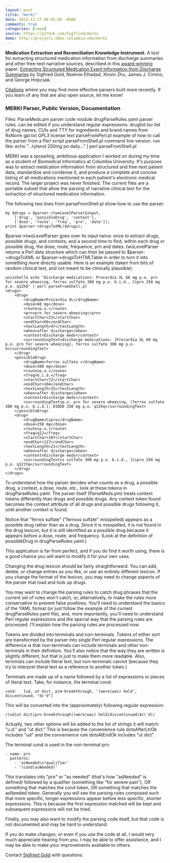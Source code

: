 ```yaml
---
layout: post
title: "merki"
date: 2013-12-27 00:03:00 -0500
comments: true
categories: [repo]
source: https://github.com/Sigfried/merki
demo: http://projects.dbmi.columbia.edu/merki
---
```


**Medication Extraction and Reconciliation Knowledge Instrument.**
A tool for extracting structured medication information from discharge
summaries and other free-text narrative sources, described in this
[award-winning](http://www.amia.org/amia-awards/annual-conference-awards)
paper: [Extracting Structured Medication Event Information from Discharge Summaries](http://www.ncbi.nlm.nih.gov/pmc/articles/PMC2655993/) by
Sigfried Gold, Noémie Elhadad, Xinxin Zhu, James J. Cimino, and George Hripcsak.

<!-- more -->

[Citations](http://scholar.google.com/scholar?cites=12861617034331125757&as_sdt=20000005&sciodt=0,21&hl=en)
where you may find more effective parsers built more recently. If you
learn of any that are also open source, let me know!


### MERKI Parser, Public Version, Documentation

Files:
    ParseMeds.pm            parser code module
    drugParseRules.yaml     parser rules.  can be edited if you understand regular expressions.
    druglist.tsv            list of drug names, CUIs and TTY for ingredients and brand names from RxNorm
    gpl.txt                 GPL3 license text
    parseFromPerl.pl        example of how to call the parser from a Perl script
    parseFromShell.pl       command line version.  run like:
                                echo "...tylenol 250mg po daily..." | perl parseFromShell.pl

MERKI was a sprawling, ambitious application I worked on during my time
as a student of Biomedical Informatics at Columbia University.  It's
purpose was to extract medication information from structured and
free-text patient data, standardize and condense it, and produce a
complete and concise listing of all medications mentioned in each
patient's electronic medical record.  The larger project was never
finished.  The current files are a portable subset that allow the
parsing of narrative clinical text for the extraction of structured
medication information.

The following two lines from parseFromShell.pl show how to use the
parser:

    my $drugs = $parser->twoLevelParse($input, 
        ['drug', 'possibleDrug', 'context'], 
        ['dose', 'route', 'freq', 'prn', 'date']);	
    print $parser->drugsToXML($drugs);

$parser->twoLevelParser goes over its input twice: once to extract
drugs, possible drugs, and contexts; and a second time to find, within
each drug or possible drug, the dose, route, frequence, prn and dates.
twoLevelParser returns a Perl data structure which can then be passed
to $parser->drugsToXML or $parser->drugsToHTMLTable in order to turn
it into something more directly usable.  Here is an example (taken from
bits of random clinical text, and not meant to be clinically plausible):

    unixshell$ echo "Discharge medications: Procardia XL 60 mg p.o. prn for severe wheezing, ferros sulfate 300 mg p.o. b.i.d., Cipro 250 mg p.o. q12hQ" | perl parseFromShell.pl
    <drugs>
        <drug>
            <drugName>Procardia XL</drugName>
            <dose>60 mg</dose>
            <route>p.o.</route>
            <prn>prn for severe wheezing</prn>
            <startChar>23</startChar>
            <endChar>69</endChar>
            <textLength>47</textLength>
            <when>after discharge</when>
            <context>Discharge meds</context>
            <surroundingText>discharge medications: [Procardia XL 60 mg p.o. prn for severe wheezing], ferros sulfate 300 mg p.o. b</surroundingText>
        </drug>
        <possibleDrug>
            <drugName>ferros sulfate </drugName>
            <dose>300 mg</dose>
            <route>p.o.</route>
            <freq>b.i.d.</freq>
            <startChar>72</startChar>
            <endChar>104</endChar>
            <textLength>33</textLength>
            <when>after discharge</when>
            <context>Discharge meds</context>
            <surroundingText>p.o. prn for severe wheezing, [ferros sulfate 300 mg p.o. b.i.d.], D1DDD 250 mg p.o. q12hq</surroundingText>
        </possibleDrug>
        <drug>
            <drugName>Cipro</drugName>
            <dose>250 mg</dose>
            <route>p.o.</route>
            <freq>q12</freq>
            <startChar>107</startChar>
            <endChar>127</endChar>
            <textLength>21</textLength>
            <when>after discharge</when>
            <context>Discharge meds</context>
            <surroundingText>s sulfate 300 mg p.o. b.i.d., [Cipro 250 mg p.o. q12]hq</surroundingText>
        </drug>
    </drugs>

To understand how the parser decides what counts as a drug, a possible
drug, a context, a dose, route, etc., look at these tokens in
drugParseRules.yaml.  The parser itself (ParseMeds.pm) treats context
tokens differently than drugs and possible drugs.  Any context token
found becomes  the context attribute of all drugs and possible drugs
following it, until another context is found.

Notice that "ferros sulfate" ("ferrous sulfate" misspelled) appears as
a possible drug rather than as a drug.  Since it is misspelled, it is
not found in the drug lexicon, but it is still identified as a possible
drug because it appears before a dose, route, and frequency.  (Look at
the definition of possibleDrug in drugParseRules.yaml.)

This application is far from perfect, and if you do find it worth using,
there is a good chance you will want to modify it for your own uses.

Changing the drug lexicon should be fairly straightforward.  You can
add, delete, or change entries as you like, or use an entirely different
lexicon.  If you change the format of the lexicon, you may need to
change aspects of the parser that load and look up drugs.

You may want to change the parsing rules to catch drug phrases that the
current set of rules won't catch, or, alternatively, to make the rules
more conservative to prevent false positives.  You'll need to understand
the basics of the YAML format (or just follow the example of the current
drugParseRules.yaml file), and, more importantly, you'll need to
understand Perl regular expressions and the special way that the parsing
rules are processed.  I'll explain how the parsing rules are processed
now.

Tokens are divided into terminals and non-terminals.  Tokens of either
sort are transformed by the parser into single Perl regular expressions.
The difference is that non-terminals can include terminals and other
non-terminals in their definition.  You'll also notice that the way they
are written is slightly different, but that is just to make them more
readable.  Also, terminals can include literal text, but non-terminals
cannot (because they try to interpret literal text as a reference to
another token.)

Terminals are made up of a name followed by a list of expressions or
pieces of literal text.  Take, for instance, the terminal cond:

    cond:   [ud, ut dict, prm-breakthrough, '(were|was) held', discontinued, "dc'd"]

This will be converted into the (approximately) following regular expression:

    /(ud|ut dict|prn-breakthrough|(were|was) held|discontinued|dc\'d)/

Actually, two other options will be added to the list of strings it will
match: "u\.d\." and "ut dict\."  This is because the convenience rule
dotsAfterLtrOk includes "ud" and the convenience rule dotsAtEndOk
includes "ut dict".

The terminal cond is used in the non-terminal prn:

    - name: prn
      patterns:
        - 'asNeeded\s*qualifier'
        - '(cond|asNeeded)'

This translates into "prn" or "as needed" (that's how "asNeeded" is
defined) followed by a qualifier (something like "for severe pain"), OR
something that matches the cond token, OR something that matches the
asNeeded token.  Generally you will see the parsing rules composed
such that more specific, longer expressions appear before less specific,
shorter expressions.  This is because the first expression matched will
be kept and subsequent expressions will not be tried.

Finally, you may also want to modify the parsing code itself, but that
code is not documented and may be hard to understand.

If you do make changes, or even if you use the code at all, I would very
much appreciate hearing from you.  I may be able to offer assistance,
and I may be able to make your improvements available to others.

Contact [Sigfried Gold](http://sigfried.org) with questions.
